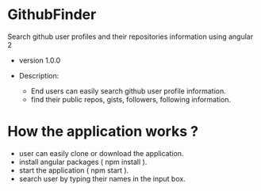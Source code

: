 # GithubFinder
Search github user profiles and their repositories information using angular 2

- version
1.0.0

- Description:
  * End users can easily search github user profile information.
  * find their public repos, gists, followers, following information.

# How the application works ?
 - user can easily clone or download the application.
 - install angular packages ( npm install ).
 - start the application ( npm start ).
 - search user by typing their names in the input box. 
